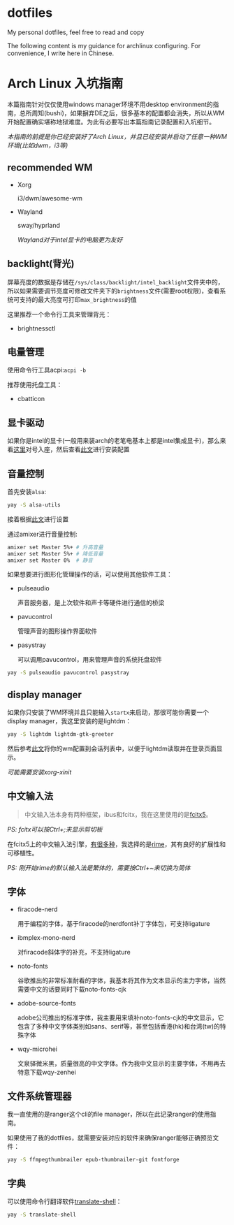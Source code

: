 # dotfiles

My personal dotfiles, feel free to read and copy

The following content is my guidance for archlinux configuring. For convenience, I write here in Chinese.

# Arch Linux 入坑指南

本篇指南针对仅仅使用windows manager环境不用desktop environment的指南，总所周知(bushi)，如果摒弃DE之后，很多基本的配置都会消失，所以从WM开始配置确实堪称地狱难度。为此有必要写出本篇指南记录配置和入坑细节。

*本指南的前提是你已经安装好了Arch Linux，并且已经安装并启动了任意一种WM环境(比如dwm，i3等)*

## recommended WM

- Xorg

    i3/dwm/awesome-wm

- Wayland

    sway/hyprland

    *Wayland对于intel显卡的电脑更为友好*

## backlight(背光)

屏幕亮度的数据是存储在`/sys/class/backlight/intel_backlight`文件夹中的，所以如果需要调节亮度可修改文件夹下的`brightness`文件(需要root权限)，查看系统可支持的最大亮度可打印`max_brightness`的值

这里推荐一个命令行工具来管理背光：

- brightnessctl

## 电量管理

使用命令行工具acpi:`acpi -b`

推荐使用托盘工具：

- cbatticon

## 显卡驱动

如果你是intel的显卡(一般用来装arch的老笔电基本上都是intel集成显卡)，那么来看[这里](https://zh.wikipedia.org/wiki/%E8%8B%B1%E7%89%B9%E7%88%BE%E9%A1%AF%E7%A4%BA%E6%A0%B8%E5%BF%83%E5%88%97%E8%A1%A8)对号入座，然后查看[此文](https://wiki.archlinuxcn.org/wiki/Intel_graphics#%E5%AE%89%E8%A3%85)进行安装配置

## 音量控制

首先安装`alsa`:

```zsh
yay -S alsa-utils
```

接着根据[此文](https://wiki.archlinuxcn.org/wiki/Advanced_Linux_Sound_Architecture#%E8%A7%A3%E9%99%A4%E5%90%84%E5%A3%B0%E9%81%93%E7%9A%84%E9%9D%99%E9%9F%B3)进行设置

通过amixer进行音量控制:

```zsh
amixer set Master 5%+ # 升高音量
amixer set Master 5%+ # 降低音量
amixer set Master 0%  # 静音
```

如果想要进行图形化管理操作的话，可以使用其他软件工具：

- pulseaudio

    声音服务器，是上次软件和声卡等硬件进行通信的桥梁

- pavucontrol

    管理声音的图形操作界面软件

- pasystray

    可以调用pavucontrol，用来管理声音的系统托盘软件

```zsh
yay -S pulseaudio pavucontrol pasystray
```

## display manager

如果你只安装了WM环境并且只能输入`startx`来启动，那很可能你需要一个display manager，我这里安装的是lightdm：

```zsh
yay -S lightdm lightdm-gtk-greeter
```

然后参考[此文](https://wiki.archlinuxcn.org/wiki/%E6%98%BE%E7%A4%BA%E7%AE%A1%E7%90%86%E5%99%A8#%E4%BC%9A%E8%AF%9D%E9%85%8D%E7%BD%AE)将你的wm配置到会话列表中，以便于lightdm读取并在登录页面显示。

*可能需要安装xorg-xinit*

## 中文输入法

> 中文输入法本身有两种框架，ibus和fcitx，我在这里使用的是[fcitx5](https://fcitx-im.org/wiki/Fcitx_5/zh-cn)。

*PS: fcitx可以按Ctrl+;来显示剪切板*

在fcitx5上的中文输入法引擎，[有很多种](https://fcitx-im.org/wiki/Input_method_engines#Chinese)，我选择的是[rime](https://rime.im/)，其有良好的扩展性和可移植性。

*PS: 刚开始rime的默认输入法是繁体的，需要按Ctrl+~来切换为简体*

## 字体

- firacode-nerd

    用于编程的字体，基于firacode的nerdfont补丁字体包，可支持ligature

- ibmplex-mono-nerd

    对firacode斜体字的补充，不支持ligature

- noto-fonts

    谷歌推出的非常标准耐看的字体，我基本将其作为文本显示的主力字体，当然需要中文的话要同时下载noto-fonts-cjk

- adobe-source-fonts

    adobe公司推出的标准字体，我主要用来填补noto-fonts-cjk的中文显示，它包含了多种中文字体类别如sans、serif等，甚至包括香港(hk)和台湾(tw)的特殊字体

- wqy-microhei

    文泉驿微米黑，质量很高的中文字体。作为我中文显示的主要字体，不用再去特意下载wqy-zenhei

## 文件系统管理器

我一直使用的是ranger这个cli的file manager，所以在此记录ranger的使用指南。

如果使用了我的dotfiles，就需要安装对应的软件来确保ranger能够正确预览文件：

```zsh
yay -S ffmpegthumbnailer epub-thumbnailer-git fontforge
```

## 字典

可以使用命令行翻译软件[translate-shell](https://github.com/soimort/translate-shell)：

```zsh
yay -S translate-shell
```
